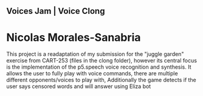 ## Voices Jam | Voice Clong
# Nicolas Morales-Sanabria

This project is a readaptation of my submission for the "juggle garden" exercise from CART-253 (files in the clong folder), however its central focus is the implementation of the p5.speech voice recognition and synthesis. It allows the user to fully play with voice commands, there are multiple different opponents/voices to play with, Additionally the game detects if the user says censored words and will answer using Eliza bot